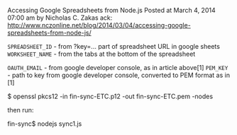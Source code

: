 Accessing Google Spreadsheets from Node.js
Posted at March 4, 2014 07:00 am by Nicholas C. Zakas
ack: http://www.nczonline.net/blog/2014/03/04/accessing-google-spreadsheets-from-node-js/


`SPREADSHEET_ID` - from ?key=... part of spreadsheet URL in google sheets
`WORKSHEET_NAME` - from the tabs at the bottom of the spreadsheet

`OAUTH_EMAIL` - from google developer console, as in article above[1]
`PEM_KEY` - path to key from google developer console, converted to PEM format as in [1]

$ openssl pkcs12 -in fin-sync-ETC.p12 -out fin-sync-ETC.pem -nodes

then run:

fin-sync$ nodejs sync1.js
